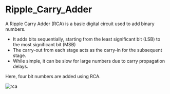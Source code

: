 # Ripple_Carry_Adder

A Ripple Carry Adder (RCA) is a basic digital circuit used to add binary numbers. 

- It adds bits sequentially, starting from the least significant bit (LSB) to the most significant bit (MSB)
- The carry-out from each stage acts as the carry-in for the subsequent stage.
- While simple, it can be slow for large numbers due to carry propagation delays.

Here, four bit numbers are added using RCA.

![rca](https://github.com/SonalSinha237/Ripple_Carry_Adder/assets/78365433/dc636e9f-4094-47f7-b816-ef769e945819)
